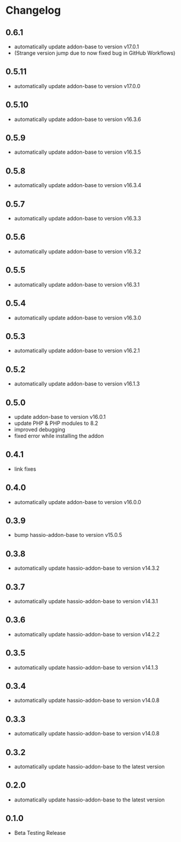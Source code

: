 # Changelog
## 0.6.1
- automatically update addon-base to version v17.0.1
- (Strange version jump due to now fixed bug in GitHub Workflows)

## 0.5.11
- automatically update addon-base to version v17.0.0

## 0.5.10
- automatically update addon-base to version v16.3.6

## 0.5.9
- automatically update addon-base to version v16.3.5

## 0.5.8
- automatically update addon-base to version v16.3.4

## 0.5.7
- automatically update addon-base to version v16.3.3

## 0.5.6
- automatically update addon-base to version v16.3.2

## 0.5.5
- automatically update addon-base to version v16.3.1

## 0.5.4
- automatically update addon-base to version v16.3.0

## 0.5.3
- automatically update addon-base to version v16.2.1

## 0.5.2
- automatically update addon-base to version v16.1.3

## 0.5.0
- update addon-base to version v16.0.1
- update PHP & PHP modules to 8.2
- improved debugging
- fixed error while installing the addon

## 0.4.1
- link fixes

## 0.4.0
- automatically update addon-base to version v16.0.0

## 0.3.9
- bump hassio-addon-base to version v15.0.5

## 0.3.8
- automatically update hassio-addon-base to version v14.3.2

## 0.3.7
- automatically update hassio-addon-base to version v14.3.1

## 0.3.6
- automatically update hassio-addon-base to version v14.2.2

## 0.3.5
- automatically update hassio-addon-base to version v14.1.3

## 0.3.4
- automatically update hassio-addon-base to version v14.0.8

## 0.3.3
- automatically update hassio-addon-base to version v14.0.8

## 0.3.2
- automatically update hassio-addon-base to the latest version

## 0.2.0
- automatically update hassio-addon-base to the latest version

## 0.1.0
- Beta Testing Release

